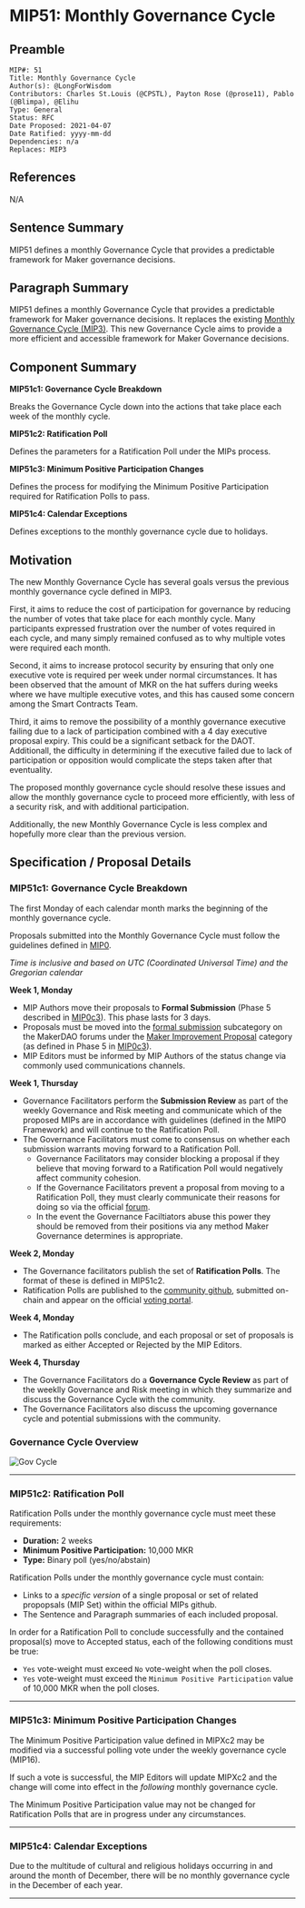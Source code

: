 # MIP51: Monthly Governance Cycle

## Preamble
```
MIP#: 51
Title: Monthly Governance Cycle
Author(s): @LongForWisdom 
Contributors: Charles St.Louis (@CPSTL), Payton Rose (@prose11), Pablo (@Blimpa), @Elihu
Type: General
Status: RFC
Date Proposed: 2021-04-07
Date Ratified: yyyy-mm-dd
Dependencies: n/a
Replaces: MIP3
```

## References
N/A

## Sentence Summary

MIP51 defines a monthly Governance Cycle that provides a predictable framework for Maker governance decisions.

## Paragraph Summary

MIP51 defines a monthly Governance Cycle that provides a predictable framework for Maker governance decisions. It replaces the existing [Monthly Governance Cycle (MIP3)](https://github.com/makerdao/mips/tree/master/MIP3). This new Governance Cycle aims to provide a more efficient and accessible framework for Maker Governance decisions.

## Component Summary

**MIP51c1: Governance Cycle Breakdown**

Breaks the Governance Cycle down into the actions that take place each week of the monthly cycle.

**MIP51c2: Ratification Poll**

Defines the parameters for a Ratification Poll under the MIPs process.

**MIP51c3: Minimum Positive Participation Changes**

Defines the process for modifying the Minimum Positive Participation required for Ratification Polls to pass.

**MIP51c4: Calendar Exceptions** 

Defines exceptions to the monthly governance cycle due to holidays.



## Motivation

The new Monthly Governance Cycle has several goals versus the previous monthly governance cycle defined in MIP3.

First, it aims to reduce the cost of participation for governance by reducing the number of votes that take place for each monthly cycle. Many participants expressed frustration over the number of votes required in each cycle, and many simply remained confused as to why multiple votes were required each month.

Second, it aims to increase protocol security by ensuring that only one executive vote is required per week under normal circumstances. It has been observed that the amount of MKR on the hat suffers during weeks where we have multiple executive votes, and this has caused some concern among the Smart Contracts Team.

Third, it aims to remove the possibility of a monthly governance executive failing due to a lack of participation combined with a 4 day executive proposal expiry. This could be a significant setback for the DAOT. Additionall, the difficulty in determining if the executive failed due to lack of participation or opposition would complicate the steps taken after that eventuality. 

The proposed monthly governance cycle should resolve these issues and allow the monthly governance cycle to proceed more efficiently, with less of a security risk, and with additional participation.

Additionally, the new Monthly Governance Cycle is less complex and hopefully more clear than the previous version.

## Specification / Proposal Details

### MIP51c1: Governance Cycle Breakdown

The first Monday of each calendar month marks the beginning of the monthly governance cycle.

Proposals submitted into the Monthly Governance Cycle must follow the guidelines defined in [MIP0](https://github.com/makerdao/mips/blob/master/MIP0/mip0.md).

*Time is inclusive and based on UTC (Coordinated Universal Time) and the Gregorian calendar*

**Week 1, Monday**
-   MIP Authors move their proposals to **Formal Submission** (Phase 5 described in [MIP0c3](https://github.com/makerdao/mips/blob/master/MIP0/mip0.md#mip0c3-the-mip-lifecycle)). This phase lasts for 3 days.
-   Proposals must be moved into the [formal submission](https://forum.makerdao.com/c/mips/fs/16) subcategory on the MakerDAO forums under the [Maker Improvement Proposal](https://forum.makerdao.com/c/mips/14) category (as defined in Phase 5 in [MIP0c3](https://github.com/makerdao/mips/blob/master/MIP0/mip0.md#mip0c3-the-mip-lifecycle)).
-   MIP Editors must be informed by MIP Authors of the status change via commonly used communications channels.

**Week 1, Thursday**
-  Governance Facilitators perform the **Submission Review** as part of the weekly Governance and Risk meeting and communicate which of the proposed MIPs are in accordance with guidelines (defined in the MIP0 Framework) and will continue to the Ratification Poll.
- The Governance Facilitators must come to consensus on whether each submission warrants moving forward to a Ratification Poll.
    - Governance Facilitators may consider blocking a proposal if they believe that moving forward to a Ratification Poll would negatively affect community cohesion.
    - If the Governance Facilitators prevent a proposal from moving to a Ratification Poll, they must clearly communicate their reasons for doing so via the official [forum](https://forum.makerdao.com).
    - In the event the Governance Faciltiators abuse this power they should be removed from their positions via any method Maker Governance determines is appropriate.

**Week 2, Monday**
-   The Governance facilitators publish the set of **Ratification Polls**. The format of these is defined in MIP51c2.
-   Ratification Polls are published to the [community github](https://github.com/makerdao/community/tree/master/governance/polls), submitted on-chain and appear on the official [voting portal](https://vote.makerdao.com/).

**Week 4, Monday**
-   The Ratification polls conclude, and each proposal or set of proposals is marked as either Accepted or Rejected by the MIP Editors.

**Week 4, Thursday**
- The Governance Facilitators do a **Governance Cycle Review** as part of the weeklly Governance and Risk meeting in which they summarize and discuss the Governance Cycle with the community.
- The Governance Facilitators also discuss the upcoming governance cycle and potential submissions with the community.

### Governance Cycle Overview

![Gov Cycle]()

---

### MIP51c2: Ratification Poll

Ratification Polls under the monthly governance cycle must meet these requirements:
* **Duration:** 2 weeks
* **Minimum Positive Participation:** 10,000 MKR
* **Type:** Binary poll (yes/no/abstain)

Ratification Polls under the monthly governance cycle must contain:
* Links to a *specific version* of a single proposal or set of related propopsals (MIP Set) within the official MIPs github.
* The Sentence and Paragraph summaries of each included proposal.

In order for a Ratification Poll to conclude successfully and the contained proposal(s) move to Accepted status, each of the following conditions must be true:
* `Yes` vote-weight must exceed `No` vote-weight when the poll closes.
* `Yes` vote-weight must exceed the `Minimum Positive Participation` value of 10,000 MKR when the poll closes.

---

### MIP51c3: Minimum Positive Participation Changes

The Minimum Positive Participation value defined in MIPXc2 may be modified via a successful polling vote under the weekly governance cycle (MIP16).

If such a vote is successful, the MIP Editors will update MIPXc2 and the change will come into effect in the _following_ monthly governance cycle.

The Minimum Positive Participation value may not be changed for Ratification Polls that are in progress under any circumstances.

---

### MIP51c4: Calendar Exceptions

Due to the multitude of cultural and religious holidays occurring in and around the month of December, there will be no monthly governance cycle in the December of each year.

---

